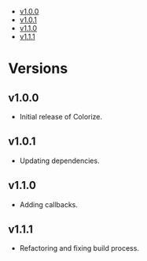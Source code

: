 -   [v1.0.0](#v100)
-   [v1.0.1](#v101)
-   [v1.1.0](#v110)
-   [v1.1.1](#v111)

<!-- NEW RELEASE NOTES ENTRY -->

# Versions

## v1.0.0

-   Initial release of Colorize.

## v1.0.1

-   Updating dependencies.

## v1.1.0

-   Adding callbacks.

## v1.1.1

-   Refactoring and fixing build process.

